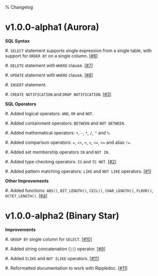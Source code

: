 % Changelog

v1.0.0-alpha1 (Aurora)
======================

**SQL Syntax**

 #. `SELECT` statement supports single expression from a single table, with
    support for `ORDER BY` on a single column.
    [[#6](https://github.com/elliotchance/tesseract/pull/6)]
 
 #. `DELETE` statement with `WHERE` clause.
    [[#7](https://github.com/elliotchance/tesseract/pull/7)]
 
 #. `UPDATE` statement with `WHERE` clause.
    [[#8](https://github.com/elliotchance/tesseract/pull/8)]
 
 #. `INSERT` statement.
 
 #. `CREATE NOTIFICATION` and `DROP NOTIFICATION`.
    [[#3](https://github.com/elliotchance/tesseract/pull/3)]

**SQL Operators**
 
 #. Added logical operators: `AND`, `OR` and `NOT`.
 
 #. Added containment operators: `BETWEEN` and `NOT BETWEEN`.
 
 #. Added mathematical operators: `+`, `-`, `*`, `/`, `^` and `%`.
 
 #. Added comparison operators: `=`, `<>`, `<`, `>`, `<=`, `>=` and alias `!=`.
 
 #. Added set membership operators `IN` and `NOT IN`.
 
 #. Added type checking operators: `IS` and `IS NOT`.
    [[#2](https://github.com/elliotchance/tesseract/pull/2)]
 
 #. Added pattern matching operators: `LIKE` and `NOT LIKE` operators.
    [[#1](https://github.com/elliotchance/tesseract/pull/1)]
    
**Other Improvements**
    
 #. Added functions: `ABS()`, `BIT_LENGTH()`, `CEIL()`, `CHAR_LENGTH()`,
    `FLOOR()`, `OCTET_LENGTH()`.
    [[#4](https://github.com/elliotchance/tesseract/pull/4)]


v1.0.0-alpha2 (Binary Star)
===========================

**Improvements**

 #. `GROUP BY` single column for `SELECT`.
    [[#10](https://github.com/elliotchance/tesseract/pull/10)]

 #. Added string concatenation (`||`) operator.
    [[#9](https://github.com/elliotchance/tesseract/pull/9)]

 #. Added `ILIKE` and `NOT ILIKE` operators.
    [[#11](https://github.com/elliotchance/tesseract/pull/11)]
    
 #. Reformatted documentation to work with Rippledoc.
    [[#11](https://github.com/elliotchance/tesseract/pull/11)]
